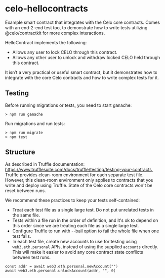 # celo-hellocontracts

Example smart contract that integrates with the Celo core contracts. Comes with an end-2-end test too, to demonstrate
how to write tests utilizing @celo/contractkit for more complex interactions.

HelloContract implements the following:
* Allows any user to lock CELO through this contract.
* Allows any other user to unlock and withdraw locked CELO held through this contract.

It isn’t a very practical or useful smart contract, but it demonstrates how to integrate with the core Celo contracts and how to write complex tests for it.

## Testing

Before running migrations or tests, you need to start ganache:
```
> npm run ganache
```

Run migrations and run tests:
```
> npm run migrate
> npm test
```

## Structure

As described in Truffle documentation: https://www.trufflesuite.com/docs/truffle/testing/testing-your-contracts,
Truffle provides clean-room environment for each separate test file. However, this clean-room environment only applies
to contracts that you write and deploy using Truffle. State of the Celo core contracts won't be reset between runs.

We recommend these practices to keep your tests self-contained:
* Treat each test file as a single large test. Do not put unrelated tests in the same file.
* Tests within a file run in the order of definition, and it's ok to depend on this order since
we are treating each file as a single large test.
* Configure Truffle to run with --bail option to fail the whole file when one test fails.
* In each test file, create new accounts to use for testing using `web3.eth.personal` APIs, instead of
using the supplied `accounts` directly. This will make it easier to avoid any core contract state conflicts
between test runs.
```
const addr = await web3.eth.personal.newAccount("")
await web3.eth.personal.unlockAccount(addr, "", 0)
```


